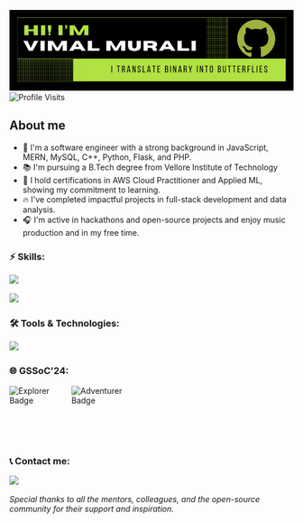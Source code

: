 <!-- Header -->
![](https://github.com/Vimall03/Portfolio-Template/blob/main/banner.png)<br>
<img src="https://komarev.com/ghpvc/?username=vimall03&label=Profile%20Views&color=0e75b6&style=flat" alt="Profile Visits" />
## About me
<!-- Introduction -->

- 🔭 I'm a software engineer with a strong background in JavaScript, MERN, MySQL, C++, Python, Flask, and PHP.
- 📚 I'm pursuing a B.Tech degree from Vellore Institute of Technology
- 🎐 I hold certifications in AWS Cloud Practitioner and Applied ML, showing my commitment to learning. 
- 🔥 I've completed impactful projects in full-stack development and data analysis. 
- 🎧 I'm active in hackathons and open-source projects and enjoy music production and in my free time.


<!-- Skills -->
<h3 >⚡ Skills:</h3>
<p >
  <a href="https://skillicons.dev">
    <img src="https://skillicons.dev/icons?i=js,html,css,react,mongodb,php,nodejs,express,py" />
  </a>
</p>
<p >
  <a href="https://skillicons.dev">
    <img src="https://skillicons.dev/icons?i=mysql,cpp," />
  </a>
</p>

<h3 >🛠️ Tools & Technologies:</h3>
<p >
  <a href="https://skillicons.dev">
    <img src="https://skillicons.dev/icons?i=git,github,aws,vscode,devto,figma,bootstrap,tailwind," />
  </a>
</p>

<!-- Stats -->
<!-- <h3 >🔥Stats:</h3>
<p >
  <img src="https://github-readme-stats.vercel.app/api?username=vimall03&show_icons=true&theme=radical"/>
</p> -->

<h3 align="left">🌐 GSSoC'24:</h3>
<div style="display: flex; gap: 10px;">
  <img src="https://gssoc.girlscript.tech/badges/1.png?imwidth=96" alt="Explorer Badge" width="100" height="100">
  <img src="https://gssoc.girlscript.tech/badges/2.png?imwidth=96" alt="Adventurer Badge" width="100" height="100">
</div>

<h3>📞 Contact me:</h3>
<p>
  <a href="https://linktr.ee/vimall03">
    <img src="https://skillicons.dev/icons?i=linkedin,gmail,instagram" />
  </a>
</p>

<!-- Acknowledgements -->
<p >
  <em>Special thanks to all the mentors, colleagues, and the open-source community for their support and inspiration.</em>
</p>

